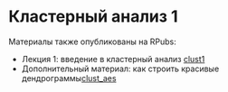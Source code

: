 # Кластерный анализ 1

Материалы также опубликованы на RPubs:

* Лекция 1: введение в кластерный анализ [clust1](https://rpubs.com/AllaT/clust1)
* Дополнительный материал: как строить красивые дендрограммы[clust_aes](https://rpubs.com/AllaT/clust_aes)